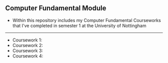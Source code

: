 **Computer Fundamental Module**
---
- Within this repository includes my Computer Fundamental Courseworks that I've completed in semester 1 at the University of Nottingham

---
- Coursework 1: 
- Coursework 2:
- Coursework 3:
- Coursework 4:
